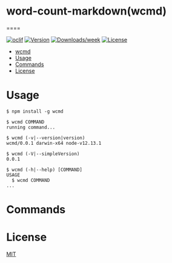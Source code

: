 # word-count-markdown(wcmd)
====


[![oclif](https://img.shields.io/badge/cli-oclif-brightgreen.svg)](https://oclif.io)
[![Version](https://img.shields.io/npm/v/wcmd.svg)](https://npmjs.org/package/wcmd)
[![Downloads/week](https://img.shields.io/npm/dw/wcmd.svg)](https://npmjs.org/package/wcmd)
[![License](https://img.shields.io/npm/l/wcmd.svg)](https://github.com/kkeeth/word-count-markdown/blob/master/package.json)

<!-- toc -->
* [wcmd](#wcmd)
* [Usage](#usage)
* [Commands](#commands)
* [License](#license)
<!-- tocstop -->

# Usage
<!-- usage -->
```sh-session
$ npm install -g wcmd

$ wcmd COMMAND
running command...

$ wcmd (-v|--version|version)
wcmd/0.0.1 darwin-x64 node-v12.13.1

$ wcmd (-V|--simpleVersion)
0.0.1

$ wcmd (-h|--help) [COMMAND]
USAGE
  $ wcmd COMMAND
...
```
<!-- usagestop -->

# Commands
<!-- commands -->

<!-- commandsstop -->

# License

[MIT](https://github.com/kkeeth/word-count-markdown/blob/master/LICENSE)
